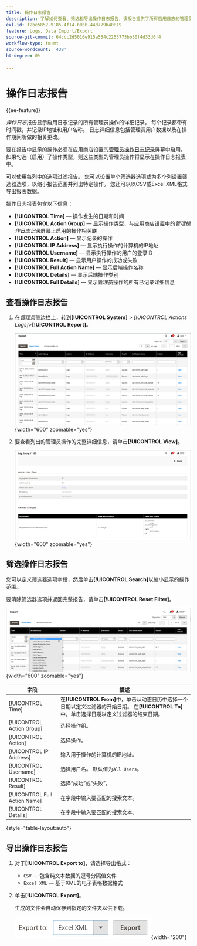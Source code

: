```yaml
---
title: 操作日志报告
description: 了解如何查看、筛选和导出操作日志报告，该报告提供了所有启用日志的管理员操作的详细记录。
exl-id: f2be5852-9185-4f14-b0bb-44d779b40819
feature: Logs, Data Import/Export
source-git-commit: 64ccc2d5016e915a554c2253773bb50f4d33d6f4
workflow-type: tm+mt
source-wordcount: '438'
ht-degree: 0%

---
```


# 操作日志报告

{{ee-feature}}

_操作日志_&#x200B;报告显示启用日志记录的所有管理员操作的详细记录。 每个记录都带有时间戳，并记录IP地址和用户名称。 日志详细信息包括管理员用户数据以及在操作期间所做的相关更改。

要在报告中显示的操作必须在应用商店设置的[管理员操作日志记录](action-log.md)屏幕中启用。 如果勾选（启用）了操作类型，则这些类型的管理员操作将显示在操作日志报表中。

可以使用每列中的选项过滤报告。 您可以设置单个筛选器选项或为多个列设置筛选器选项，以缩小报告范围并列出特定操作。 您还可以以CSV或Excel XML格式导出报表数据。

操作日志报表包含以下信息：

- **[!UICONTROL Time]** — 操作发生的日期和时间
- **[!UICONTROL Action Group]** — 显示操作类型，与应用商店设置中的&#x200B;_管理操作日志记录_&#x200B;屏幕上启用的操作相关联
- **[!UICONTROL Action]** — 显示记录的操作
- **[!UICONTROL IP Address]** — 显示执行操作的计算机的IP地址
- **[!UICONTROL Username]** — 显示执行操作的用户的登录ID
- **[!UICONTROL Result]** — 显示用户操作的成功或失败
- **[!UICONTROL Full Action Name]** — 显示后端操作名称
- **[!UICONTROL Details]** — 显示后端操作类别
- **[!UICONTROL Full Details]** — 显示管理员操作的所有已记录详细信息

## 查看操作日志报告

1. 在&#x200B;_管理员_&#x200B;侧边栏上，转到&#x200B;**[!UICONTROL System]** > _[!UICONTROL Actions Logs]_>**[!UICONTROL Report]**。

   ![操作日志](./assets/action-log-report.png){width="600" zoomable="yes"}

1. 要查看列出的管理员操作的完整详细信息，请单击&#x200B;**[!UICONTROL View]**。

   ![操作日志条目详细信息](./assets/action-log-report-view.png){width="600" zoomable="yes"}

## 筛选操作日志报告

您可以定义筛选器选项字段，然后单击&#x200B;**[!UICONTROL Search]**&#x200B;以缩小显示的操作范围。

要清除筛选器选项并返回完整报告，请单击&#x200B;**[!UICONTROL Reset Filter]**。

![操作日志报告筛选器](./assets/action-log-report-filters.png){width="600" zoomable="yes"}

| 字段 | 描述 |
|--- |--- |
| [!UICONTROL Time] | 在&#x200B;**[!UICONTROL From]**&#x200B;中，单击从动态日历中选择一个日期以定义过滤器的开始日期。 在&#x200B;**[!UICONTROL To]**&#x200B;中，单击选择日期以定义过滤器的结束日期。 |
| [!UICONTROL Action Group] | 选择操作组。 |
| [!UICONTROL Action] | 选择操作。 |
| [!UICONTROL IP Address] | 输入用于操作的计算机的IP地址。 |
| [!UICONTROL Username] | 选择用户名。 默认值为`All Users`。 |
| [!UICONTROL Result] | 选择“成功”或“失败”。 |
| [!UICONTROL Full Action Name] | 在字段中输入要匹配的搜索文本。 |
| [!UICONTROL Details] | 在字段中输入要匹配的搜索文本。 |

{style="table-layout:auto"}

## 导出操作日志报告

1. 对于&#x200B;**[!UICONTROL Export to]**，请选择导出格式：

   - `CSV` — 包含纯文本数据的逗号分隔值文件
   - `Excel XML` — 基于XML的电子表格数据格式

1. 单击&#x200B;**[!UICONTROL Export]**。

   生成的文件会自动保存到指定的文件夹以供下载。

   ![操作日志报告导出](./assets/action-log-report-export.png){width="200"}
